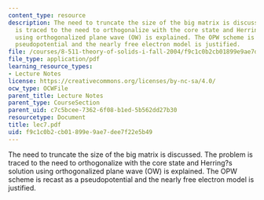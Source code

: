 ```yaml
---
content_type: resource
description: The need to truncate the size of the big matrix is discussed. The problem
  is traced to the need to orthogonalize with the core state and Herring?s solution
  using orthogonalized plane wave (OW) is explained. The OPW scheme is recast as a
  pseudopotential and the nearly free electron model is justified.
file: /courses/8-511-theory-of-solids-i-fall-2004/f9c1c0b2cb01899e9ae7dee7f22e5b49_lec7.pdf
file_type: application/pdf
learning_resource_types:
- Lecture Notes
license: https://creativecommons.org/licenses/by-nc-sa/4.0/
ocw_type: OCWFile
parent_title: Lecture Notes
parent_type: CourseSection
parent_uid: c7c5bcee-7362-6f08-b1ed-5b562dd27b30
resourcetype: Document
title: lec7.pdf
uid: f9c1c0b2-cb01-899e-9ae7-dee7f22e5b49
---
```

The need to truncate the size of the big matrix is discussed. The problem is traced to the need to orthogonalize with the core state and Herring?s solution using orthogonalized plane wave (OW) is explained. The OPW scheme is recast as a pseudopotential and the nearly free electron model is justified.